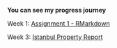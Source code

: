 **You can see my progress journey**

Week 1: [Assignment 1 - RMarkdown](Assignment_1.html)

Week 3: [Istanbul Property Report](week3-bonusexercise.html)
